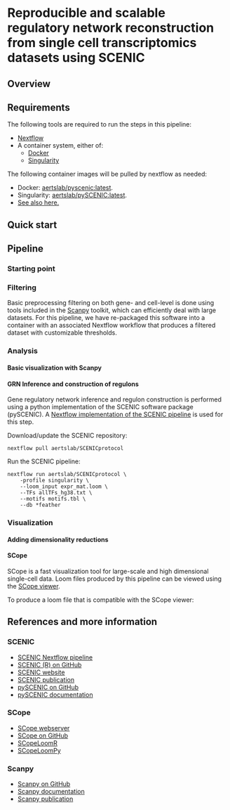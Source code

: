 # Reproducible and scalable regulatory network reconstruction from single cell transcriptomics datasets using SCENIC

## Overview

## Requirements

The following tools are required to run the steps in this pipeline:
* [Nextflow](https://www.nextflow.io/)
* A container system, either of:
    * [Docker](https://docs.docker.com/)
    * [Singularity](https://www.sylabs.io/singularity/)

The following container images will be pulled by nextflow as needed:
* Docker: [aertslab/pyscenic:latest](https://hub.docker.com/r/aertslab/pyscenic).
* Singularity: [aertslab/pySCENIC:latest](https://www.singularity-hub.org/collections/2033).
* [See also here.](https://github.com/aertslab/pySCENIC#docker-and-singularity-images)


## Quick start

## Pipeline

### Starting point


### Filtering

Basic preprocessing filtering on both gene- and cell-level is done using tools included in the
[Scanpy](https://github.com/theislab/scanpy)
toolkit, which can efficiently deal with large datasets.
For this pipeline, we have re-packaged this software into a container with an associated Nextflow workflow that produces a filtered dataset with customizable thresholds.


### Analysis

#### Basic visualization with Scanpy

#### GRN Inference and construction of regulons

Gene regulatory network inference and regulon construction is performed using a python implementation of the SCENIC software package (pySCENIC).
A [Nextflow implementation of the SCENIC pipeline](https://github.com/aertslab/SCENICprotocol)
is used for this step.

Download/update the SCENIC repository:

    nextflow pull aertslab/SCENICprotocol
 
Run the SCENIC pipeline:

    nextflow run aertslab/SCENICprotocol \
        -profile singularity \
        --loom_input expr_mat.loom \
        --TFs allTFs_hg38.txt \
        --motifs motifs.tbl \
        --db *feather


### Visualization

#### Adding dimensionality reductions


#### SCope
SCope is a fast visualization tool for large-scale and high dimensional single-cell data.
Loom files produced by this pipeline can be viewed using the 
[SCope viewer](http://scope.aertslab.org).

To produce a loom file that is compatible with the SCope viewer:


## References and more information

### SCENIC
* [SCENIC Nextflow pipeline](https://github.com/aertslab/scenic-nf)
* [SCENIC (R) on GitHub](https://github.com/aertslab/SCENIC)
* [SCENIC website](http://scenic.aertslab.org/)
* [SCENIC publication](https://doi.org/10.1016/j.cell.2018.05.057)
* [pySCENIC on GitHub](https://github.com/aertslab/pySCENIC)
* [pySCENIC documentation](https://pyscenic.readthedocs.io/en/latest/)

### SCope
* [SCope webserver](http://scope.aertslab.org/)
* [SCope on GitHub](https://github.com/aertslab/SCope)
* [SCopeLoomR](https://github.com/aertslab/SCopeLoomR)
* [SCopeLoomPy](https://github.com/aertslab/SCopeLoomPy)

### Scanpy
* [Scanpy on GitHub](https://github.com/theislab/scanpy)
* [Scanpy documentation](https://scanpy.readthedocs.io/)
* [Scanpy publication](https://doi.org/10.1186/s13059-017-1382-0)




